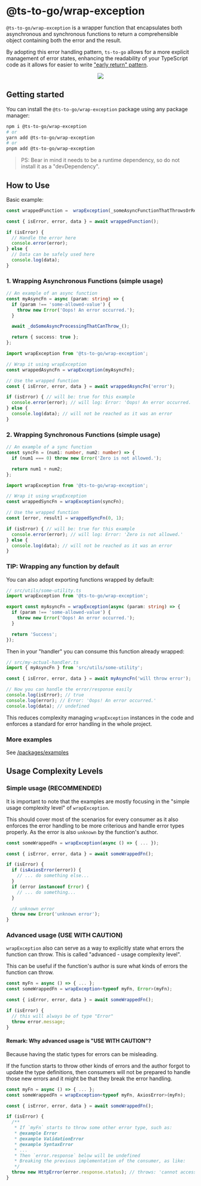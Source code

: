# @ts-to-go/wrap-exception

`@ts-to-go/wrap-exception` is a wrapper function that encapsulates both asynchronous and synchronous functions to return a comprehensible object containing both the error and the result.

By adopting this error handling pattern, `ts-to-go` allows for a more explicit management of error states, enhancing the readability of your TypeScript code as it allows for easier to write ["early return" pattern](https://gomakethings.com/the-early-return-pattern-in-javascript/).

<p align="center">
  <img src="../../docs/attachments/meme.jpg" />
</p>

## Getting started

You can install the `@ts-to-go/wrap-exception` package using any package manager:

```bash
npm i @ts-to-go/wrap-exception
# or
yarn add @ts-to-go/wrap-exception
# or
pnpm add @ts-to-go/wrap-exception
```

> PS: Bear in mind it needs to be a runtime dependency, so do not install it as a "devDependency".

## How to Use

Basic example:

```ts
const wrappedFunction =  wrapException(_someAsyncFunctionThatThrowsOrRejects_);

const { isError, error, data } = await wrappedFunction();

if (isError) {
  // Handle the error here
  console.error(error);
} else {
  // Data can be safely used here
  console.log(data);
}
```

### 1. Wrapping Asynchronous Functions (simple usage)

```ts
// An example of an async function
const myAsyncFn = async (param: string) => {
  if (param !== 'some-allowed-value') {
    throw new Error('Oops! An error occurred.');
  }

  await _doSomeAsyncProcessingThatCanThrow_();

  return { success: true };
};
```

```ts
import wrapException from '@ts-to-go/wrap-exception';

// Wrap it using wrapException
const wrappedAsyncFn = wrapException(myAsyncFn);

// Use the wrapped function
const { isError, error, data } = await wrappedAsyncFn('error');

if (isError) { // will be: true for this example
  console.error(error); // will log: Error: 'Oops! An error occurred.
} else {
  console.log(data); // will not be reached as it was an error
}
```

### 2. Wrapping Synchronous Functions (simple usage)

```ts
// An example of a sync function
const syncFn = (num1: number, num2: number) => {
  if (num1 === 0) throw new Error('Zero is not allowed.');

  return num1 + num2;
};
```

```ts
import wrapException from '@ts-to-go/wrap-exception';

// Wrap it using wrapException
const wrappedSyncFn = wrapException(syncFn);

// Use the wrapped function
const [error, result] = wrappedSyncFn(0, 1);

if (isError) { // will be: true for this example
  console.error(error); // will log: Error: 'Zero is not allowed.'
} else {
  console.log(data); // will not be reached as it was an error
}
```

### TIP: Wrapping any function by default

You can also adopt exporting functions wrapped by default:

```ts
// src/utils/some-utility.ts
import wrapException from '@ts-to-go/wrap-exception';

export const myAsyncFn = wrapException(async (param: string) => {
  if (param !== 'some-allowed-value') {
    throw new Error('Oops! An error occurred.');
  }

  return 'Success';
});
```

Then in your "handler" you can consume this function already wrapped: 

```ts
// src/my-actual-handler.ts
import { myAsyncFn } from 'src/utils/some-utility';

const { isError, error, data } = await myAsyncFn('will throw error');

// Now you can handle the error/response easily
console.log(isError); // true
console.log(error); // Error: 'Oops! An error occurred.'
console.log(data); // undefined
```

This reduces complexity managing `wrapException` instances in the code and enforces a standard for error handling in the whole project. 

### More examples

See [/packages/examples](../examples)

## Usage Complexity Levels

### Simple usage (RECOMMENDED)

It is important to note that the examples are mostly focusing in the "simple usage complexity level" of `wrapException`. 

This should cover most of the scenarios for every consumer as it also enforces the error handling to be more criterious and handle error types properly. As the error is also `unknown` by the function's author.

```ts
const someWrappedFn = wrapException(async () => { ... });

const { isError, error, data } = await someWrappedFn();

if (isError) {
  if (isAxiosError(error)) {
    // ... do something else...
  }
  if (error instanceof Error) {
    // ... do something...
  }

  // unknown error
  throw new Error('unknown error');
}
```

### Advanced usage (USE WITH CAUTION)

`wrapException` also can serve as a way to explicitly state what errors the function can throw. This is called "advanced - usage complexity level". 

This can be useful if the function's author is sure what kinds of errors the function can throw.

```ts
const myFn = async () => { ... };
const someWrappedFn = wrapException<typeof myFn, Error>(myFn);

const { isError, error, data } = await someWrappedFn();

if (isError) {
  // this will always be of type "Error"
  throw error.message;
}
```

#### Remark: Why advanced usage is "USE WITH CAUTION"? 

Because having the static types for errors can be misleading. 

If the function starts to throw other kinds of errors and the author forgot to update the type definitions, then consumers will not be prepared to handle those new errors and it might be that they break the error handling.


```ts
const myFn = async () => { ... };
const someWrappedFn = wrapException<typeof myFn, AxiosError>(myFn);

const { isError, error, data } = await someWrappedFn();

if (isError) {
  /**
   * If `myFn` starts to throw some other error type, such as:
   * @example Error
   * @example ValidationError
   * @example SyntaxError
   * ...
   * Then `error.response` below will be undefined
   * Breaking the previous implementation of the consumer, as like:
   */
  throw new HttpError(error.response.status); // throws: 'cannot access status of undefined'
}
```

